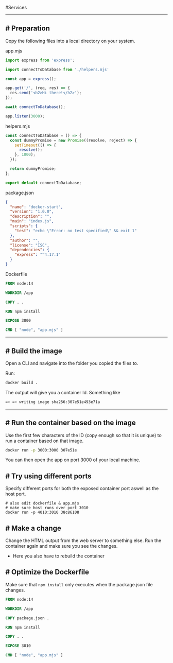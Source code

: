 #Services 

---
## # Preparation

Copy the following files into a local directory on your system.

app.mjs

```javascript
import express from 'express';

import connectToDatabase from './helpers.mjs'

const app = express();

app.get('/', (req, res) => {
  res.send('<h2>Hi there!</h2>');
});

await connectToDatabase();

app.listen(3000);
```

helpers.mjs

```javascript
const connectToDatabase = () => {
  const dummyPromise = new Promise((resolve, reject) => {
    setTimeout(() => {
      resolve();
    }, 1000);
  });

  return dummyPromise;
};

export default connectToDatabase;
```

package.json

```json
{
  "name": "docker-start",
  "version": "1.0.0",
  "description": "",
  "main": "index.js",
  "scripts": {
    "test": "echo \"Error: no test specified\" && exit 1"
  },
  "author": "",
  "license": "ISC",
  "dependencies": {
    "express": "^4.17.1"
  }
}
```

Dockerfile

```dockerfile
FROM node:14

WORKDIR /app

COPY . .

RUN npm install

EXPOSE 3000

CMD [ "node", "app.mjs" ]
```

---
## # Build the image

Open a CLI and navigate into the folder you copied the files to.

Run:

```bash
docker build .
```

The output will give you a container Id. Something like

```bash
=> => writing image sha256:307e51e493e71a
```

---
## # Run the container based on the image

Use the first few characters of the ID (copy enough so that it is unique) to run a container based on that image.

```bash
docker run -p 3000:3000 307e51e
```

You can then open the app on port 3000 of your local machine.
## # Try using different ports

Specify different ports for both the exposed container port aswell as the host port.

```shell
# also edit dockerfile & app.mjs
# make sure host runs over port 3010
docker run -p 4010:3010 38c86108
```

## # Make a change

Change the HTML output from the web server to something else. Run the container again and make sure you see the changes.
- Here you also have to rebuild the container

## # Optimize the Dockerfile

Make sure that `npm install` only executes when the package.json file changes.

```dockerfile
FROM node:14

WORKDIR /app

COPY package.json .

RUN npm install

COPY . .

EXPOSE 3010

CMD [ "node", "app.mjs" ]
```
